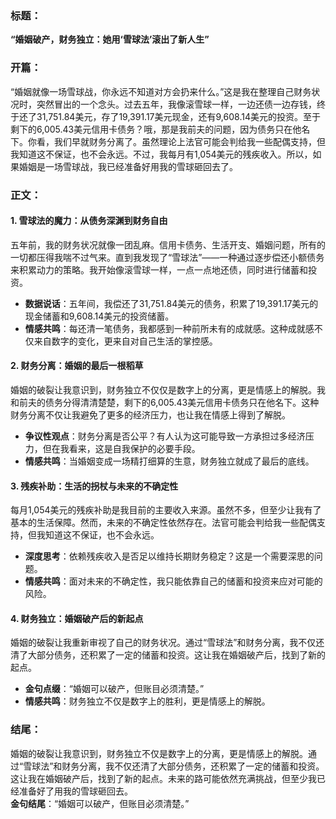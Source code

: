 ### 标题：  
**“婚姻破产，财务独立：她用‘雪球法’滚出了新人生”**

### 开篇：  
“婚姻就像一场雪球战，你永远不知道对方会扔来什么。”这是我在整理自己财务状况时，突然冒出的一个念头。过去五年，我像滚雪球一样，一边还债一边存钱，终于还了31,751.84美元，存了19,391.17美元现金，还有9,608.14美元的投资。至于剩下的6,005.43美元信用卡债务？哦，那是我前夫的问题，因为债务只在他名下。你看，我们早就财务分离了。虽然理论上法官可能会判给我一些配偶支持，但我知道这不保证，也不会永远。不过，我每月有1,054美元的残疾收入。所以，如果婚姻是一场雪球战，我已经准备好用我的雪球砸回去了。

### 正文：  
#### **1. 雪球法的魔力：从债务深渊到财务自由**  
五年前，我的财务状况就像一团乱麻。信用卡债务、生活开支、婚姻问题，所有的一切都压得我喘不过气来。直到我发现了“雪球法”——一种通过逐步偿还小额债务来积累动力的策略。我开始像滚雪球一样，一点一点地还债，同时进行储蓄和投资。  
- **数据说话**：五年间，我偿还了31,751.84美元的债务，积累了19,391.17美元的现金储蓄和9,608.14美元的投资储蓄。  
- **情感共鸣**：每还清一笔债务，我都感到一种前所未有的成就感。这种成就感不仅来自数字的变化，更来自对自己生活的掌控感。

#### **2. 财务分离：婚姻的最后一根稻草**  
婚姻的破裂让我意识到，财务独立不仅仅是数字上的分离，更是情感上的解脱。我和前夫的债务分得清清楚楚，剩下的6,005.43美元信用卡债务只在他名下。这种财务分离不仅让我避免了更多的经济压力，也让我在情感上得到了解脱。  
- **争议性观点**：财务分离是否公平？有人认为这可能导致一方承担过多经济压力，但在我看来，这是自我保护的必要手段。  
- **情感共鸣**：当婚姻变成一场精打细算的生意，财务独立就成了最后的底线。

#### **3. 残疾补助：生活的拐杖与未来的不确定性**  
每月1,054美元的残疾补助是我目前的主要收入来源。虽然不多，但至少让我有了基本的生活保障。然而，未来的不确定性依然存在。法官可能会判给我一些配偶支持，但我知道这不保证，也不会永远。  
- **深度思考**：依赖残疾收入是否足以维持长期财务稳定？这是一个需要深思的问题。  
- **情感共鸣**：面对未来的不确定性，我只能依靠自己的储蓄和投资来应对可能的风险。

#### **4. 财务独立：婚姻破产后的新起点**  
婚姻的破裂让我重新审视了自己的财务状况。通过“雪球法”和财务分离，我不仅还清了大部分债务，还积累了一定的储蓄和投资。这让我在婚姻破产后，找到了新的起点。  
- **金句点缀**：“婚姻可以破产，但账目必须清楚。”  
- **情感共鸣**：财务独立不仅是数字上的胜利，更是情感上的解脱。

### 结尾：  
婚姻的破裂让我意识到，财务独立不仅是数字上的分离，更是情感上的解脱。通过“雪球法”和财务分离，我不仅还清了大部分债务，还积累了一定的储蓄和投资。这让我在婚姻破产后，找到了新的起点。未来的路可能依然充满挑战，但至少我已经准备好了用我的雪球砸回去。  
**金句结尾**：“婚姻可以破产，但账目必须清楚。”
